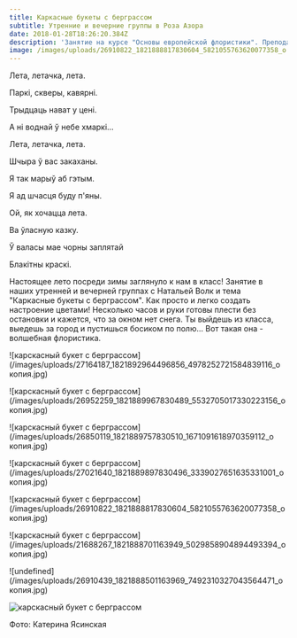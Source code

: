 ```yaml
---
title: Каркасные букеты с берграссом
subtitle: Утренние и вечерние группы в Роза Азора
date: 2018-01-28T18:26:20.384Z
description: 'Занятие на курсе "Основы европейской флористики". Преподаватель: Наталья Волк'
image: /images/uploads/26910822_1821888817830604_5821055763620077358_o.jpg
---
```

Лета, летачка, лета.

Паркі, скверы, кавярні.

Трыдцаць нават у цені.

А ні воднай ў небе хмаркі…

Лета, летачка, лета.

Шчыра ў вас закаханы.

Я так марыў аб гэтым.

Я ад шчасця буду п'яны.

Ой, як хочацца лета.

Ва ўласную казку.

Ў валасы мае чорны заплятай

Блакітны краскі.

Настоящее лето посреди зимы заглянуло к нам в класс! Занятие в наших утренней и вечерней группах с Натальей Волк и тема "Каркасные букеты с берграссом". Как просто и легко создать настроение цветами! Несколько часов и руки готовы плести без остановки и кажется, что за окном нет снега. Ты выйдешь из класса, выедешь за город и пустишься босиком по полю... Вот такая она - волшебная флористика. 

![карскасный букет с берграссом](/images/uploads/27164187_1821892964496856_4978252721584839116_o копия.jpg)

![карскасный букет с берграссом](/images/uploads/26952259_1821889967830489_5532705017330223156_o копия.jpg)

![карскасный букет с берграссом](/images/uploads/26850119_1821889757830510_1671091618970359112_o копия.jpg)

![карскасный букет с берграссом](/images/uploads/27021640_1821889897830496_3339027651635331001_o копия.jpg)

![карскасный букет с берграссом](/images/uploads/26910822_1821888817830604_5821055763620077358_o копия.jpg)

![карскасный букет с берграссом](/images/uploads/21688267_1821888701163949_5029858904894493394_o копия.jpg)

![undefined](/images/uploads/26910439_1821888501163969_7492310327043564471_o копия.jpg)

![карскасный букет с берграссом](/images/uploads/20626945_1821888384497314_5879898592316037227_o.jpg)


Фото: Катерина Ясинская

